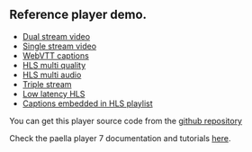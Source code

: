 
## Reference player demo.

- [Dual stream video](http://testpaella7.cc.upv.es/demo?id=belmar-multiresolution-remote)
- [Single stream video](http://testpaella7.cc.upv.es/demo?id=belmar-multiresolution-single)
- [WebVTT captions](http://testpaella7.cc.upv.es/demo?id=webvtt-captions)
- [HLS multi quality](http://testpaella7.cc.upv.es/demo?id=hls-multiquality)
- [HLS multi audio](http://testpaella7.cc.upv.es/demo?id=hls-multiaudio)
- [Triple stream](http://testpaella7.cc.upv.es/demo?id=n-stream)
- [Low latency HLS](http://testpaella7.cc.upv.es/demo?id=ll-hls)
- [Captions embedded in HLS playlist](http://testpaella7.cc.upv.es/demo?id=hls-captions)

You can get this player source code from the [github repository](https://github.com/polimediaupv/paella-player)

Check the paella player 7 documentation and tutorials [here](https://github.com/polimediaupv/paella-core/blob/main/doc/index.md).